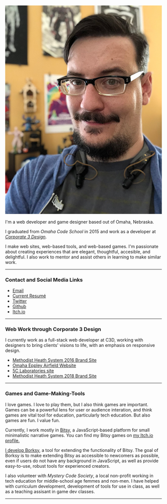 ![An image of my smiling face](media/images/selfie.jpg "Selfie")


I'm a web developer and game designer based out of Omaha, Nebraska.

I graduated from _Omaha Code School_ in 2015 and work as a developer at _[Corporate 3 Design](https://www.corporate3design.com/)_.

I make web sites, web-based tools, and web-based games. I'm passionate about creating experiences that are elegant, thoughtful, accesible, and delightful. I also work to mentor and assist others in learning to make similar work.

***

### Contact and Social Media Links

* [Email](mailto:andrew.yolland@gmail.com)
* [Current Resumé](media/pdf/resume_5-2018.pdf)
* [Twitter](https://twitter.com/AYolland)
* [Github](https://github.com/Ayolland)
* [Itch.io](https://ayolland.itch.io/)

***

### <a name="web">Web Work through Corporate 3 Design</a>

I currently work as a full-stack web developer at C3D, working with designers to bring clients' visions to life, with an emphasis on responsive design.

* [Methodist Heath System 2016 Brand Site](http://bestcare.org/tmoc2016/)
* [Omaha Eppley Airfield Website](https://www.flyoma.com)
* [5C Laboratories site](http://5clabs.com/)
* [Methodist Heath System 2018 Brand Site](https://www.bestcare.org/content/tmoc-spring-2018/)

***

### <a name="games">Games and Game-Making-Tools</a>

I love games. I love to play them, but I also think games are important. Games can be a powerful lens for user or audience interation, and think games are vital tool for education, particularly tech education. But also games are fun. I value fun.

Currently, I work mostly in [Bitsy](https://ledoux.itch.io/bitsy), a JavaScript-based platform for small minimalistic narrative games. You can find my Bitsy games on [my Itch.io profile.](https://ayolland.itch.io/)

[I develop Borksy](https://ayolland.github.io/borksy/), a tool for extending the functionality of Bitsy. The goal of Borksy is to make extending Bitsy as accessible to newcomers as possible, even if users do not have any background in JavaScript, as well as provide easy-to-use, robust tools for experienced creators.

I also volunteer with _Mystery Code Society_, a local non-profit working in tech education for middle-school age femmes and non-men. I have helped with curriculum development, development of tools for use in class, as well as a teaching assisant in game dev classes.

***



